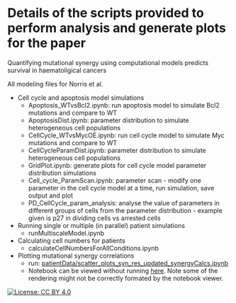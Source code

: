 # Details of the scripts provided to perform analysis and generate plots for the paper
Quantifying mutational synergy using computational models predicts survival in haematoligical cancers

All modeling files for Norris et al.

- Cell cycle and apoptosis model simulations
  - Apoptosis_WTvsBcl2.ipynb: run apoptosis model to simulate Bcl2 mutations and compare to WT
  - ApoptosisDist.ipynb: parameter distribution to simulate heterogeneous cell populations
  - CellCycle_WTvsMycOE.ipynb: run cell cycle model to simulate Myc mutations and compare to WT
  - CellCycleParamDist.ipynb: parameter distribution to simulate heterogeneous cell populations
  - GridPlot.ipynb: generate plots for cell cycle model parameter distribution simulations
  - Cell_cycle_ParamScan.ipynb: parameter scan - modify one parameter in the cell cycle model at a time, run simulation, save output and plot
  - PD_CellCycle_param_analysis: analyse the value of parameters in different groups of cells from the parameter distribution - example given is p27 in dividing cells vs arrested cells 
- Running single or multiple (in parallel) patient simulations
  - runMultiscaleModel.ipynb 
- Calculating cell numbers for patients
  - calculateCellNumbersForAllConditions.ipynb 
- Plotting mutational synergy correlations
  - run: [patientData/scatter_plots_syn_res_updated_synergyCalcs.ipynb](patientData/scatter_plots_syn_res_updated_synergyCalcs.ipynb)
  - Notebook can be viewed without running [here](https://nbviewer.org/github/SiFTW/norrisEtAl/blob/main/patientData/scatter_plots_syn_res_updated_synergyCalcs.ipynb). Note some of the rendering might not be correctly formated by the notebook viewer.


[![License: CC BY 4.0](https://img.shields.io/badge/License-CC_BY_4.0-lightgrey.svg)](https://creativecommons.org/licenses/by/4.0/)

